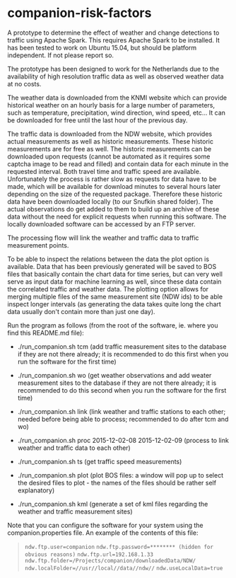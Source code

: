 # companion-risk-factors

A prototype to determine the effect of weather and change detections to traffic using Apache Spark. This requires Apache Spark to be installed. It has been tested to work on Ubuntu 15.04, but should be platform independent. If not please report so.

The prototype has been designed to work for the Netherlands due to the availability of high resolution traffic data as well as observed weather data at no costs.

The weather data is downloaded from the KNMI website which can provide historical weather on an hourly basis for a large number of parameters, such as temperature, precipitation, wind direction, wind speed, etc... It can be downloaded for free until the last hour of the previous day. 

The traffic data is downloaded from the NDW website, which provides actual measurements as well as historic measurements. These historic measurements are for free as well. The historic measurements can be downloaded upon requests (cannot be automated as it requires some captcha image to be read and filled) and contain data for each minute in the requested interval. Both travel time and traffic speed are available.  
Unfortunately the process is rather slow as requests for data have to be made, which will be available for download minutes to several hours later depending on the size of the requested package. Therefore these historic data have been downloaded locally (to our Snufkin shared folder). The actual observations do get added to them to build up an archive of these data without the need for explicit requests when running this software. The locally downloaded software can be accessed by an FTP server.

The processing flow will link the weather and traffic data to traffic measurement points. 

To be able to inspect the relations between the data the plot option is available. Data that has been previously generated will be saved to BOS files that basically contain the chart data for time series, but can very well serve as input data for machine learning as well, since these data contain the correlated traffic and weather data. The plotting option allows for merging multiple files of the same measurement site (NDW ids) to be able inspect longer intervals (as generating the data takes quite long the chart data usually don't contain more than just one day).

Run the program as follows (from the root of the software, ie. where you find this README.md file):

* ./run_companion.sh tcm (add traffic measurement sites to the database if they are not there already; it is recommended to do this first when you run the software for the first time)

* ./run_companion.sh wo (get weather observations and add weater measurement sites to the database if they are not there already; it is recommended to do this second when you run the software for the first time)

* ./run_companion.sh link (link weather and traffic stations to each other; needed before being able to process; recommended to do after tcm and wo)

* ./run_companion.sh proc 2015-12-02-08 2015-12-02-09 (process to link weather and traffic data to each other)

* ./run_companion.sh ts (get traffic speed measurements)

* ./run_companion.sh plot  (plot BOS files: a window will pop up to select the desired files to plot - the names of the files should be rather self explanatory)

* ./run_companion.sh kml (generate a set of kml files regarding the weather and traffic measurement sites)


Note that you can configure the software for your system using the companion.properties file. An example of the contents of this file:
> `ndw.ftp.user=companion`
> `ndw.ftp.password=******** (hidden for obvious reasons)`
> `ndw.ftp.url=192.168.1.33`
> `ndw.ftp.folder=/Projects/companion/downloadedData/NDW/`
> `ndw.localFolder=//usr//local//data//ndw//`
> `ndw.useLocalData=true`
